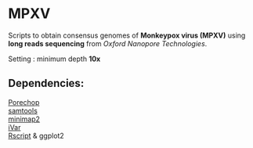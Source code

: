 # MPXV
Scripts to obtain consensus genomes of **Monkeypox virus (MPXV)** using **long reads sequencing** from *Oxford Nanopore Technologies*.  

Setting : minimum depth **10x**

## Dependencies:

[Porechop](https://github.com/rrwick/Porechop)  
[samtools](https://github.com/samtools/samtools)  
[minimap2](https://github.com/lh3/minimap2)  
[iVar](https://github.com/andersen-lab/ivar)  
[Rscript](https://cran.r-project.org/) & ggplot2
